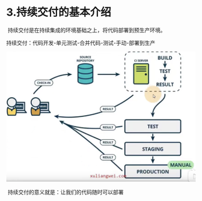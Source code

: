 # 3.持续交付的基本介绍

​		持续交付是在持续集成的环境基础之上，将代码部署到预生产环境。

持续交付：代码开发-单元测试-合并代码-测试-手动-部署到生产

![image-20211227220502047](../../.vuepress/public/images/image-20211227220502047.png)

​		持续交付的意义就是：让我们的代码随时可以部署

























